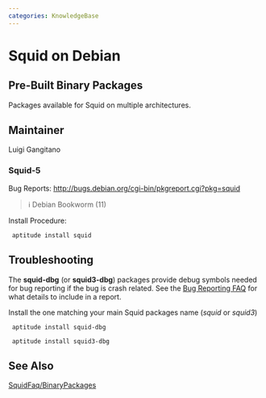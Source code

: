 ```yaml
---
categories: KnowledgeBase
---
```

# Squid on Debian

## Pre-Built Binary Packages

Packages available for Squid on multiple architectures.

## Maintainer

Luigi Gangitano

### Squid-5

Bug Reports: <http://bugs.debian.org/cgi-bin/pkgreport.cgi?pkg=squid>

> :information_source:
    Debian Bookworm (11)

Install Procedure:

``` 
 aptitude install squid
```


## Troubleshooting

The **squid-dbg** (or **squid3-dbg**) packages provide debug symbols
needed for bug reporting if the bug is crash related. See the 
[Bug Reporting FAQ](/SquidFaq/BugReporting)
for what details to include in a report.

Install the one matching your main Squid packages name (*squid* or
*squid3*)

``` 
 aptitude install squid-dbg

 aptitude install squid3-dbg
```

## See Also

[SquidFaq/BinaryPackages](/SquidFaq/BinaryPackages)
